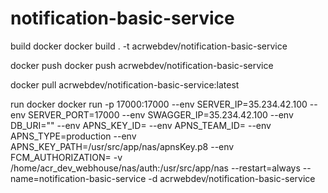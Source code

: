 # notification-basic-service

build docker
docker build . -t acrwebdev/notification-basic-service

docker push
docker push acrwebdev/notification-basic-service

docker pull acrwebdev/notification-basic-service:latest

run docker
docker run -p 17000:17000 --env SERVER_IP=35.234.42.100 --env SERVER_PORT=17000 --env SWAGGER_IP=35.234.42.100 --env DB_URI="" --env APNS_KEY_ID= --env APNS_TEAM_ID= --env APNS_TYPE=production --env APNS_KEY_PATH=/usr/src/app/nas/apnsKey.p8 --env FCM_AUTHORIZATION= -v /home/acr_dev_webhouse/nas/auth:/usr/src/app/nas --restart=always --name=notification-basic-service -d acrwebdev/notification-basic-service
